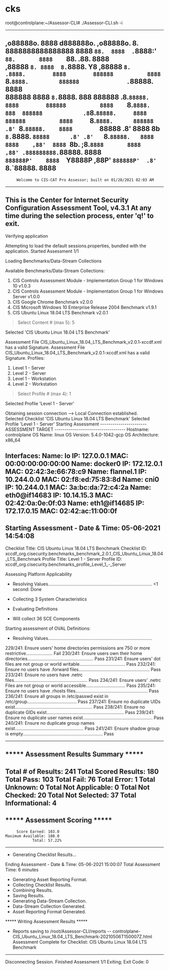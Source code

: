 # cks

root@controlplane:~/Assessor-CLI# ./Assessor-CLI.sh -i

--------------------------------------------------------------------------------------
   ,o88888o.    8888    d888888o.          ,o88888o.           8.    8888888888888888 
  8888    `88.  8888  .`8888:' `88.       8888    `88.        .88.         8888       
,88888      `8. 8888  8.`8888.   Y8     ,88888      `8.      .8888.        8888       
888888          8888  `8.`8888.         888888              .`88888.       8888       
888888          8888   `8.`8888.   888  888888             .8.`88888.      8888       
888888          8888    `8.`8888.  888  888888            .8`8.`88888.     8888       
888888          8888     `8.`8888.      888888           .8' `8.`88888.    8888       
`88888      .8' 8888 8b   `8.`8888.     `88888      .8' .8'   `8.`88888.   8888       
  8888    ,88'  8888 `8b.  ;8.`8888       8888    ,88' .888888888.`88888.  8888       
   `888888P'    8888  `Y8888P ,88P'        `888888P'  .8'       `8.`88888. 8888       
--------------------------------------------------------------------------------------
         Welcome to CIS-CAT Pro Assessor; built on 01/28/2021 02:03 AM
--------------------------------------------------------------------------------------
  This is the Center for Internet Security Configuration Assessment Tool, v4.3.1
          At any time during the selection process, enter 'q!' to exit.
--------------------------------------------------------------------------------------

Verifying application

Attempting to load the default sessions.properties, bundled with the application.
Started Assessment 1/1

Loading Benchmarks/Data-Stream Collections

Available Benchmarks/Data-Stream Collections:
 1. CIS Controls Assessment Module - Implementation Group 1 for Windows 10 v1.0.3
 2. CIS Controls Assessment Module - Implementation Group 1 for Windows Server v1.0.0
 3. CIS Google Chrome Benchmark v2.0.0
 4. CIS Microsoft Windows 10 Enterprise Release 2004 Benchmark v1.9.1
 5. CIS Ubuntu Linux 18.04 LTS Benchmark v2.0.1
 > Select Content # (max 5): 5

Selected 'CIS Ubuntu Linux 18.04 LTS Benchmark'

Assessment File CIS_Ubuntu_Linux_18.04_LTS_Benchmark_v2.0.1-xccdf.xml has a valid Signature.
Assessment File CIS_Ubuntu_Linux_18.04_LTS_Benchmark_v2.0.1-xccdf.xml has a valid Signature.
Profiles:
1. Level 1 - Server
2. Level 2 - Server
3. Level 1 - Workstation
4. Level 2 - Workstation
 > Select Profile # (max 4): 1

Selected Profile 'Level 1 - Server'

Obtaining session connection --> Local
Connection established.  
Selected Checklist 'CIS Ubuntu Linux 18.04 LTS Benchmark'
Selected Profile 'Level 1 - Server'
Starting Assessment
----------------------- ASSESSMENT TARGET -----------------------------------
       Hostname: controlplane
        OS Name: linux
     OS Version: 5.4.0-1042-gcp
OS Architecture: x86_64

Interfaces:
  Name: lo
    IP: 127.0.0.1
   MAC: 00:00:00:00:00:00
  Name: docker0
    IP: 172.12.0.1
   MAC: 02:42:3e:66:78:c9
  Name: flannel.1
    IP: 10.244.0.0
   MAC: 02:f8:ed:75:83:8d
  Name: cni0
    IP: 10.244.0.1
   MAC: 3a:bc:da:72:c4:2a
  Name: eth0@if14683
    IP: 10.14.15.3
   MAC: 02:42:0a:0e:0f:03
  Name: eth1@if14685
    IP: 172.17.0.15
   MAC: 02:42:ac:11:00:0f
-----------------------------------------------------------------------------

Starting Assessment - Date & Time: 05-06-2021 14:54:08
-----------------------------------------------------------------------------
 Checklist Title: CIS Ubuntu Linux 18.04 LTS Benchmark
    Checklist ID: xccdf_org.cisecurity.benchmarks_benchmark_2.0.1_CIS_Ubuntu_Linux_18.04_LTS_Benchmark
   Profile Title: Level 1 - Server
      Profile ID: xccdf_org.cisecurity.benchmarks_profile_Level_1_-_Server

Assessing Platform Applicability
- Resolving Values.................................................................................. <1 second: Done
- Collecting 3 System Characteristics
- Evaluating Definitions


- Will collect 36 SCE Components

Starting assessment of OVAL Definitions:
- Resolving Values.................................................................................. 


229/241: Ensure users' home directories permissions are 750 or more restrictive..................... Fail
230/241: Ensure users own their home directories.................................................... Pass
231/241: Ensure users' dot files are not group or world writable.................................... Pass
232/241: Ensure no users have .forward files........................................................ Pass
233/241: Ensure no users have .netrc files.......................................................... Pass
234/241: Ensure users' .netrc Files are not group or world accessible............................... Pass
235/241: Ensure no users have .rhosts files......................................................... Pass
236/241: Ensure all groups in /etc/passwd exist in /etc/group....................................... Pass
237/241: Ensure no duplicate UIDs exist............................................................. Pass
238/241: Ensure no duplicate GIDs exist............................................................. Pass
239/241: Ensure no duplicate user names exist....................................................... Pass
240/241: Ensure no duplicate group names exist...................................................... Pass
241/241: Ensure shadow group is empty............................................................... Pass

-----------------------------------------------------------------------------
 ***** Assessment Results Summary *****
-----------------------------------------------------------------------------
   Total # of Results: 241
 Total Scored Results: 180
           Total Pass: 103
           Total Fail: 76
          Total Error: 1
        Total Unknown: 0
 Total Not Applicable: 0
    Total Not Checked: 20
   Total Not Selected: 37
  Total Informational: 4
-----------------------------------------------------------------------------
 ***** Assessment Scoring *****
-----------------------------------------------------------------------------
         Score Earned: 103.0
    Maximum Available: 180.0
                Total: 57.22%
-----------------------------------------------------------------------------

- Generating Checklist Results...

Ending Assessment - Date & Time: 05-06-2021 15:00:07
Total Assessment Time: 6 minutes
- Generating Asset Reporting Format.
- Collecting Checklist Results.
- Combining Results.
- Saving Results.
- Generating Data-Stream Collection.
- Data-Stream Collection Generated.
- Asset Reporting Format Generated.

 ***** Writing Assessment Results ***** 
 - Reports saving to /root/Assessor-CLI/reports
 -- controlplane-CIS_Ubuntu_Linux_18.04_LTS_Benchmark-20210506T150007Z.html
Assessment Complete for Checklist: CIS Ubuntu Linux 18.04 LTS Benchmark
-----------------------------------------------------------
Disconnecting Session.
Finished Assessment 1/1
Exiting; Exit Code: 0

